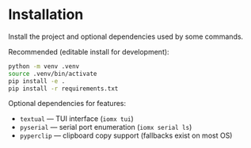 # Installation

Install the project and optional dependencies used by some commands.

Recommended (editable install for development):

```bash
python -m venv .venv
source .venv/bin/activate
pip install -e .
pip install -r requirements.txt
```

Optional dependencies for features:

- `textual` — TUI interface (`iomx tui`)
- `pyserial` — serial port enumeration (`iomx serial ls`)
- `pyperclip` — clipboard copy support (fallbacks exist on most OS)
